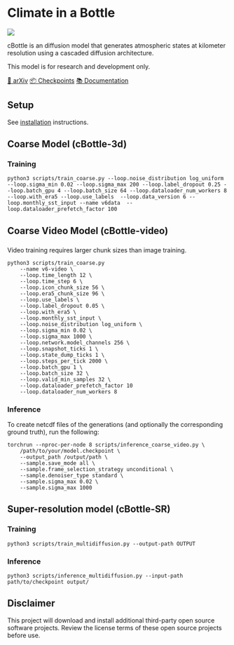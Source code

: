 # Climate in a Bottle
![](https://github.com/user-attachments/assets/a2cab939-48ce-421a-8008-00b17fd6fa9f)

cBottle is an diffusion model that generates atmospheric states at kilometer resolution using a cascaded diffusion architecture.

This model is for research and development only.

[📖 arXiv](https://arxiv.org/abs/2505.06474v1) [📦 Checkpoints](https://catalog.ngc.nvidia.com/orgs/nvidia/teams/earth-2/models/cbottle) [📚 Documentation](https://nvlabs.github.io/cBottle/) 

## Setup

See [installation](docs/installation.md) instructions.

## Coarse Model (cBottle-3d)

### Training

```
python3 scripts/train_coarse.py --loop.noise_distribution log_uniform --loop.sigma_min 0.02 --loop.sigma_max 200 --loop.label_dropout 0.25 --loop.batch_gpu 4 --loop.batch_size 64 --loop.dataloader_num_workers 8 --loop.with_era5 --loop.use_labels  --loop.data_version 6 --loop.monthly_sst_input --name v6data  --loop.dataloader_prefetch_factor 100
```

## Coarse Video Model (cBottle-video)

###
Video training requires larger chunk sizes than image training.

```
python3 scripts/train_coarse.py
    --name v6-video \
    --loop.time_length 12 \
    --loop.time_step 6 \
    --loop.icon_chunk_size 56 \
    --loop.era5_chunk_size 96 \
    --loop.use_labels \
    --loop.label_dropout 0.05 \
    --loop.with_era5 \
    --loop.monthly_sst_input \
    --loop.noise_distribution log_uniform \
    --loop.sigma_min 0.02 \
    --loop.sigma_max 1000 \
    --loop.network.model_channels 256 \
    --loop.snapshot_ticks 1 \
    --loop.state_dump_ticks 1 \
    --loop.steps_per_tick 2000 \
    --loop.batch_gpu 1 \
    --loop.batch_size 32 \
    --loop.valid_min_samples 32 \
    --loop.dataloader_prefetch_factor 10
    --loop.dataloader_num_workers 8
```

### Inference
To create netcdf files of the generations (and optionally the corresponding ground truth), run the following:
```
torchrun --nproc-per-node 8 scripts/inference_coarse_video.py \
    /path/to/your/model.checkpoint \
    --output_path /output/path \
    --sample.save_mode all \
    --sample.frame_selection_strategy unconditional \
    --sample.denoiser_type standard \
    --sample.sigma_max 0.02 \
    --sample.sigma_max 1000
```

## Super-resolution model (cBottle-SR)

### Training
```
python3 scripts/train_multidiffusion.py --output-path OUTPUT 
```

### Inference

```
python3 scripts/inference_multidiffusion.py --input-path path/to/checkpoint output/
```


## Disclaimer

This project will download and install additional third-party open source
software projects. Review the license terms of these open source projects before
use.

